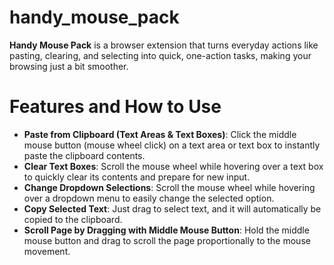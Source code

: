 # handy_mouse_pack

**Handy Mouse Pack** is a browser extension that turns everyday actions like pasting, clearing, and selecting into quick, one-action tasks, making your browsing just a bit smoother.

# Features and How to Use

- **Paste from Clipboard (Text Areas & Text Boxes)**: Click the middle mouse button (mouse wheel click) on a text area or text box to instantly paste the clipboard contents.
- **Clear Text Boxes**: Scroll the mouse wheel while hovering over a text box to quickly clear its contents and prepare for new input.
- **Change Dropdown Selections**: Scroll the mouse wheel while hovering over a dropdown menu to easily change the selected option.
- **Copy Selected Text**: Just drag to select text, and it will automatically be copied to the clipboard.
- **Scroll Page by Dragging with Middle Mouse Button**: Hold the middle mouse button and drag to scroll the page proportionally to the mouse movement.
